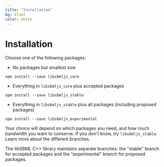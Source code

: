 ```yaml
---
title: "Installation"
bg: blue2
color: white
---
```


# Installation

Choose one of the following packages:

* No packages but smallest size
```
npm install --save libsbmljs_core
```

* Everything in `libsbmljs_core` plus accepted packages
```
npm install --save libsbmljs_stable
```

* Everything in `libsbmljs_stable` plus all packages (including proposed packages)
```
npm install --save libsbmljs_experimental
```

Your choice will depend on which packages you need, and how much
bandwidth you want to conserve.
If you don't know, try `libsbmljs_stable`.
Learn more about the different branches.

The libSBML C++ library maintains separate branches:
the "stable" branch for accepted packages
and the "experimental" branch for proposed packages.
